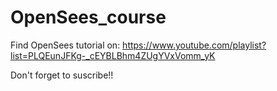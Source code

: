 # OpenSees_course

Find OpenSees tutorial on:
https://www.youtube.com/playlist?list=PLQEunJFKg-_cEYBLBhm4ZUgYVxVomm_yK

Don't forget to suscribe!!
